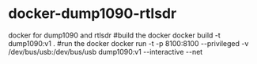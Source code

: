 # docker-dump1090-rtlsdr
docker for dump1090 and rtlsdr
#build the docker
docker build -t dump1090:v1 .
#run the docker
docker run -t -p 8100:8100 --privileged -v /dev/bus/usb:/dev/bus/usb dump1090:v1 --interactive --net

